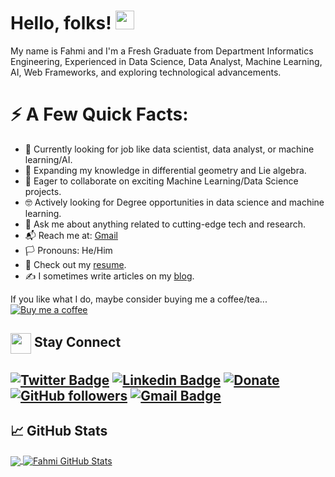<!-- More info, tips and tricks for making GitHub Profile README can be found in my article at https://towardsdatascience.com/build-a-stunning-readme-for-your-github-profile-9b80434fe5d7 -->

# Hello, folks! <img src="https://raw.githubusercontent.com/MartinHeinz/MartinHeinz/master/wave.gif" width="30px" height="30px" />

My name is Fahmi and I'm a Fresh Graduate from Department Informatics Engineering, Experienced in Data Science, Data Analyst, Machine Learning, AI, Web Frameworks, and exploring technological advancements.

# ⚡ A Few Quick Facts:

- 🔬 Currently looking for job like data scientist, data analyst, or machine learning/AI.
- 🧮 Expanding my knowledge in differential geometry and Lie algebra.
- 🤝 Eager to collaborate on exciting Machine Learning/Data Science projects.
- 🤓 Actively looking for Degree opportunities in data science and machine learning.
- 💬 Ask me about anything related to cutting-edge tech and research.
- 📬 Reach me at: [Gmail](mailto:agufahmiajipramana@gmail.com)
- 🏳️ Pronouns: He/Him
- 📄 Check out my [resume](https://agusfahmiajipramana.com/).
- ✍️ I sometimes write articles on my [blog](https://agusfahmiajipramana.com/blogs/).

If you like what I do, maybe consider buying me a coffee/tea...  
[![Buy me a coffee](https://img.shields.io/badge/Buy%20me%20a%20coffee-FF813F?style=flat-square)](https://www.buymeacoffee.com/agfmi)

## <img align="center" src="https://github.com/rajput2107/rajput2107/blob/master/Assets/Handshake.gif" height="33px" /> Stay Connect 

[![Twitter Badge](https://img.shields.io/badge/-@agfmi-1ca0f1?style=flat-square&labelColor=1ca0f1&logo=twitter&logoColor=white&link=https://twitter.com/sakshamtaneja00)](https://twitter.com/agfmi) 
[![Linkedin Badge](https://img.shields.io/badge/-agusfahmiajipramana-blue?style=flat-square&logo=Linkedin&logoColor=white&link=https://www.linkedin.com/in/agusfahmiajipramana/)](https://www.linkedin.com/in/agusfahmiajipramana/) <!-- [![Medium Badge](https://img.shields.io/badge/-@sakshamtaneja-03a57a?style=flat-square&labelColor=000000&logo=Medium&link=https://medium.com/@sakshamtaneja/)](https://medium.com/@sakshamtaneja/) -->[![Donate](https://img.shields.io/badge/Support-%24-blue)](https://www.buymeacoffee.com/agfmi)
[![GitHub followers](https://img.shields.io/github/followers/agusfahmi?label=Follow&style=social)](https://github.com/agusfahmi/?tab=follow)
[![Gmail Badge](https://img.shields.io/badge/-sensai.fahmi1@gmail.com-c14438?style=flat-square&logo=Gmail&logoColor=white&link=mailto:sensai.fahmi1@gmail.com)](mailto:sensai.fahmi1@gmail.com)
---

## &#x1f4c8; GitHub Stats

<a href="https://github.com/agusfahmi">
  <img align="center" src="https://github-readme-stats.vercel.app/api/top-langs/?username=agusfahmi&hide=java,html,tex&title_color=ffffff&text_color=c9cacc&icon_color=2bbc8a&bg_color=1d1f21&langs_count=3" />
</a>
<a href="https://github.com/agusfahmi">
  <img align="center" src="https://github-readme-stats.vercel.app/api?username=agusfahmi&show_icons=true&line_height=27&count_private=true&title_color=ffffff&text_color=c9cacc&icon_color=2bbc8a&bg_color=1d1f21" alt="Fahmi GitHub Stats" />
</a>

<!-- <a href="https://github.com/MartinHeinz/python-project-blueprint">
  <img align="center" src="https://github-readme-stats.vercel.app/api/pin/?username=agusfahmi&repo=python-project-blueprint&title_color=ffffff&text_color=c9cacc&icon_color=2bbc8a&bg_color=1d1f21" />
</a>


<a href="https://github.com/MartinHeinz/go-project-blueprint">
  <img align="center" src="https://github-readme-stats.vercel.app/api/pin/?username=MartinHeinz&repo=go-project-blueprint&title_color=ffffff&text_color=c9cacc&icon_color=2bbc8a&bg_color=1d1f21" />
</a>     -->
